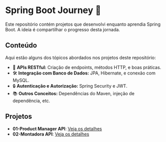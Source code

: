 # Spring Boot Journey 🚀

Este repositório contém projetos que desenvolvi enquanto aprendia Spring Boot. A ideia é compartilhar o progresso desta jornada.

## Conteúdo
Aqui estão alguns dos tópicos abordados nos projetos deste repositório:
- 🌱 **APIs RESTful:** Criação de endpoints, métodos HTTP, e boas práticas.
- 🛠️ **Integração com Banco de Dados:** JPA, Hibernate, e conexão com MySQL.
- 🔒 **Autenticação e Autorização:** Spring Security e JWT.
- 📚 **Outros Conceitos:** Dependências do Maven, injeção de dependência, etc.

## Projetos
- **01-Product Manager API**: [Veja os detalhes](produtosapi)
- **02-Montadora API**: [Veja os detalhes](02-Montadora%20API)

